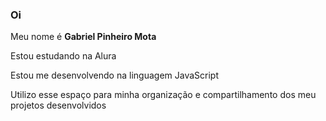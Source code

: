 ### Oi ##

Meu nome é **Gabriel Pinheiro Mota** 

Estou estudando na Alura

Estou me desenvolvendo na linguagem JavaScript

Utilizo esse espaço para minha organização e compartilhamento dos meu projetos desenvolvidos
